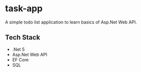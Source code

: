 # task-app

A simple todo list application to learn basics of Asp.Net Web API.

## Tech Stack
- .Net 5
- Asp.Net Web API
- EF Core
- SQL
